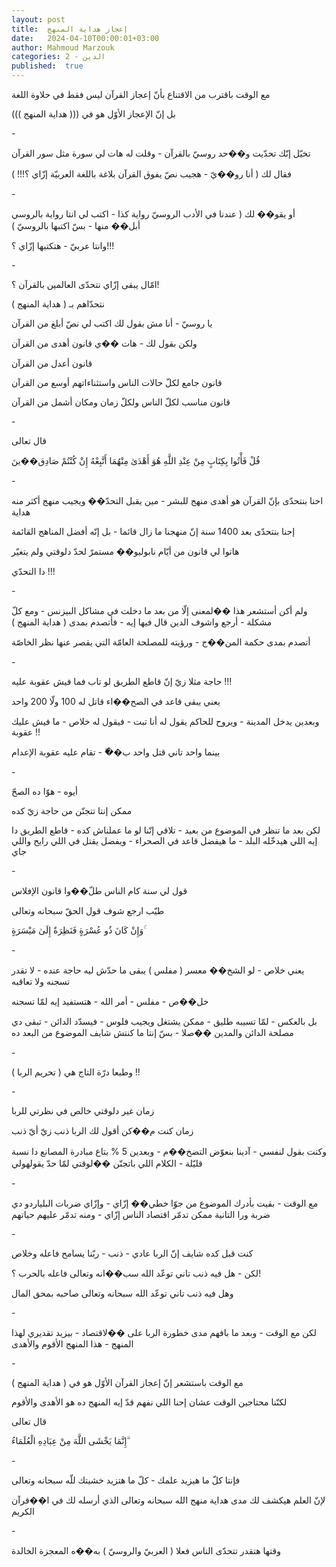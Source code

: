 ```yaml
---
layout: post
title:  إعجاز هداية المنهج
date:   2024-04-10T00:00:01+03:00
author: Mahmoud Marzouk
categories: 2 - الدين
published:  true
---
```

مع الوقت باقترب من الاقتناع بأنّ إعجاز القرآن ليس فقط في حلاوة
اللغة

بل إنّ الإعجاز الأوّل هو في ((( هداية المنهج )))

\-

تخيّل إنّك تحدّيت و��حد روسيّ بالقرآن - وقلت له هات لي سورة مثل سور
القرآن

فقال لك ( أنا رو��يّ - هجيب نصّ يفوق القرآن بلاغة باللغة العربيّة إزّاي
؟!!! )

\-

أو يقو�� لك ( عندنا في الأدب الروسيّ رواية كذا - اكتب لي انتا رواية
بالروسي أبل�� منها - بسّ اكتبها بالروسيّ )

وانتا عربيّ - هتكتبها إزّاي ؟!!!

\-

امّال يبقى إزّاي نتحدّى العالمين بالقرآن ؟!

نتحدّاهم بـ ( هداية المنهج )

يا روسيّ - أنا مش بقول لك اكتب لي نصّ أبلغ من القرآن

ولكن بقول لك - هات ��ي قانون أهدى من القرآن

قانون أعدل من القرآن

قانون جامع لكلّ حالات الناس واستثناءاتهم أوسع من القرآن

قانون مناسب لكلّ الناس ولكلّ زمان ومكان أشمل من القرآن

\-

قال تعالى

قُلْ فَأْتُوا بِكِتَابٍ مِنْ عِنْدِ اللَّهِ هُوَ أَهْدَىٰ مِنْهُمَا أَتَّبِعْهُ إِنْ كُنْتُمْ
صَادِق��ينَ

\-

احنا بنتحدّى بإنّ القرآن هو أهدى منهج للبشر - مين يقبل التحدّ�� ويجيب منهج
أكثر منه هداية

إحنا بنتحدّى بعد 1400 سنة إنّ منهجنا ما زال قائما - بل إنّه أفضل المناهج
القائمة

هاتوا لي قانون من أيّام نابوليو�� مستمرّ لحدّ دلوقتي ولم يتغيّر

دا التحدّي !!!

\-

ولم أكن أستشعر هذا ��لمعنى إلّا من بعد ما دخلت في مشاكل البيزنس - ومع كلّ
مشكلة - أرجع واشوف الدين قال فيها إيه - فأتصدم بمدى ( هداية
المنهج )

أتصدم بمدى حكمة المن��ج - ورؤيته للمصلحة العامّة التي يقصر عنها نظر
الخاصّة

\-

حاجة مثلا زيّ إنّ قاطع الطريق لو تاب فما فيش عقوبة عليه !!!

يعني يبقى قاعد في الصح��اء قاتل له 100 ولّا 200 واحد

وبعدين يدخل المدينة - ويروح للحاكم يقول له أنا تبت - فيقول له خلاص - ما
فيش عليك عقوبة !!

بينما واحد تاني قتل واحد ب��ّ - تقام عليه عقوبة الإعدام

\-

أيوه - هوّا ده الصحّ

ممكن إنتا تتجنّن من حاجة زيّ كده

لكن بعد ما تنظر في الموضوع من بعيد - تلاقي إنّنا لو ما عملناش كده - قاطع
الطريق دا إيه اللي هيدخّله البلد - ما هيفضل قاعد في الصحراء - ويفضل يقتل
في اللي رايح واللي جاي

\-

قول لي سنة كام الناس طلّ��وا قانون الإفلاس

طيّب ارجع شوف قول الحقّ سبحانه وتعالى

وَإِنْ كَانَ ذُو عُسْرَةٍ فَنَظِرَةٌ إِلَىٰ مَيْسَرَةٍ ۚ

\-

يعني خلاص - لو الشخ�� معسر ( مفلس ) يبقى ما حدّش ليه حاجة عنده - لا تقدر
تسجنه ولا تعاقبه

خل��ص - مفلس - أمر الله - هتستفيد إيه لمّا تسجنه

بل بالعكس - لمّا تسيبه طليق - ممكن يشتغل ويجيب فلوس - فيسدّد الدائن -
تبقى دي مصلحة الدائن والمدين ��صلا - بسّ إنتا ما كنتش شايف الموضوع من
البعد ده

\-

وطبعا درّة التاج هي ( تحريم الربا ) !!

\-

زمان غير دلوقتي خالص في نظرتي للربا

زمان كنت م��كن أقول لك الربا ذنب زيّ أيّ ذنب

وكنت بقول لنفسي - آدينا بنعوّض التضخ��م - وبعدين 5 % بتاع مبادرة المصانع
دا نسبة قليّلة - الكلام اللي باتجنّن ��لوقتي لمّا حدّ يقولهولي

\-

مع الوقت - بقيت بأدرك الموضوع من جوّا خطي�� إزّاي - وإزّاي ضربات البلياردو
دي ضربة ورا التانية ممكن تدمّر اقتصاد الناس إزّاي - ومنه تدمّر عليهم
حياتهم

\-

كنت قبل كده شايف إنّ الربا عادي - ذنب - ربّنا يسامح فاعله
وخلاص

لكن - هل فيه ذنب تاني توعّد الله سب��انه وتعالى فاعله بالحرب
؟!

وهل فيه ذنب تاني توعّد الله سبحانه وتعالى صاحبه بمحق المال

\-

لكن مع الوقت - وبعد ما بافهم مدى خطورة الربا على ��لاقتصاد - بيزيد
تقديري لهذا المنهج - هذا المنهج الأقوم والأهدى

\-

مع الوقت باستشعر إنّ إعجاز القرآن الأوّل هو في ( هداية المنهج
)

لكنّنا محتاجين الوقت عشان إحنا اللي نفهم قدّ إيه المنهج ده هو الأهدى
والأقوم

قال تعالى

إِنَّمَا يَخْشَى اللَّهَ مِنْ عِبَادِهِ الْعُلَمَاءُ ۗ

\-

فإنتا كلّ ما هيزيد علمك - كلّ ما هتزيد خشيتك للّه سبحانه
وتعالى

لإنّ العلم هيكشف لك مدى هداية منهج الله سبحانه وتعالى الذي أرسله لك في
ا��قرآن الكريم

\-

وقتها هتقدر تتحدّى الناس فعلا ( العربيّ والروسيّ ) به��ه المعجزة
الخالدة
